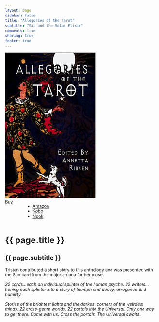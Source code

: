 ```yaml
---
layout: page
sidebar: false
title: "Allegories of the Tarot"
subtitle: "Sal and the Solar Elixir"
comments: true
sharing: true
footer: true
---
```


<div class="row spotlight">
   <div class="small-12 medium-4 text-center left spotlight-left">
<img src="/images/books/allegories-of-the-tarot.jpg" alt="Allegories of the Tarot book cover" title="Allegories of the Tarot" class="spotlight-cover box-shadow">
  <div class="small-12 columns">
   <a href="#" data-dropdown="drop" class="button radius dropdown sales-large">Buy</a><br>
<ul id="drop" data-dropdown-content class="f-dropdown text-left">
  <li><a href="http://www.amazon.com/dp/B00G6S9EYI/?tag=bathelup-20">Amazon</a></li>
  <li><a href="http://store.kobobooks.com/en-US/ebook/allegories-of-the-tarot">Kobo</a></li>
  <li><a href="http://www.barnesandnoble.com/w/allegories-of-the-tarot-annetta-ribken/1117054010">Nook</a></li>
</ul>
  </div>
   </div>
   <div class="small-12 medium-8 spotlight-blurb right">
   <h1>{{ page.title }}</h1>
   <h2 class="subheader">{{ page.subtitle }}</h2>
   <p>Tristan contributed a short story to this anthology and was presented with the Sun card from the major arcana for her muse.</p>
   <p><em>22 cards…each an individual splinter of the human psyche. 22 writers…honing each splinter into a story of triumph and decay, arrogance and humility.</em></p>
   <p><em>Stories of the brightest lights and the darkest corners of the weirdest minds. 22 cross-genre worlds. 22 portals into the Universal. Only one way to get there. Come with us. Cross the portals. The Universal awaits. </em></p>
   </div>
  </div>